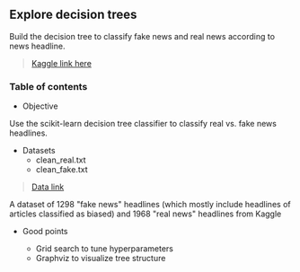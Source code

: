 ## Explore decision trees

Build the decision tree to classify fake news and real news according to news headline.
> [Kaggle link here](https://www.kaggle.com/therohk/million-headlines)

### Table of contents

* Objective

Use the scikit-learn decision tree classifier to classify real vs. fake news headlines.

* Datasets
  - clean_real.txt
  - clean_fake.txt
  
> [Data link](https://www.kaggle.com/mrisdal/fake-news/data)

A dataset of 1298 "fake news" headlines (which mostly include headlines of articles classified as biased) and 1968 "real news" headlines from Kaggle

* Good points

  - Grid search to tune hyperparameters
  - Graphviz to visualize tree structure
